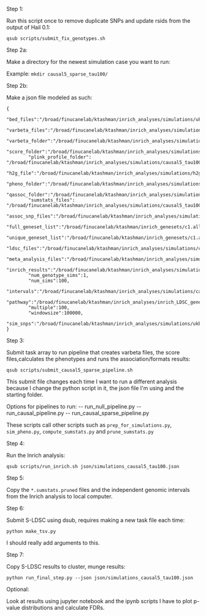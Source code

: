 Step 1:

Run this script once to remove duplicate SNPs and update rsids from the output of Hail 0.1:

```qsub scripts/submit_fix_genotypes.sh```

Step 2a:

Make a directory for the newest simulation case you want to run:

Example:
```mkdir causal5_sparse_tau100/```

Step 2b:

Make a json file modeled as such:
```
{
        "bed_files":"/broad/finucanelab/ktashman/inrich_analyses/simulations/ukbb/UKB_null_50k_imputed_",
        "varbeta_files":"/broad/finucanelab/ktashman/inrich_analyses/simulations/causal5_tau100/varbeta_files_causal/UKB_null_50k_imputed_",
        "varbeta_folder":"/broad/finucanelab/ktashman/inrich_analyses/simulations/causal5_tau100/varbeta_files_causal/",
        "score_folder":"/broad/finucanelab/ktashman/inrich_analyses/simulations/causal5_tau100/score_files_causal/",
        "plink_profile_folder": "/broad/finucanelab/ktashman/inrich_analyses/simulations/causal5_tau100/plink_profile_files_causal/",
        "h2g_file":"/broad/finucanelab/ktashman/inrich_analyses/simulations/h2g_files/h2g",
        "pheno_folder":"/broad/finucanelab/ktashman/inrich_analyses/simulations/causal5_tau100/pheno_files_causal/",
        "qassoc_folder":"/broad/finucanelab/ktashman/inrich_analyses/simulations/causal5_tau100/qassoc_files_causal/",
        "sumstats_files": "/broad/finucanelab/ktashman/inrich_analyses/simulations/causal5_tau100/sumstats_files_causal/",
        "assoc_snp_files":"/broad/finucanelab/ktashman/inrich_analyses/simulations/causal5_tau100/assoc_snp_files_causal/",
        "full_geneset_list":"/broad/finucanelab/ktashman/inrich_genesets/c1.all.v3.0.entrez.msig.set",
        "unique_geneset_list":"/broad/finucanelab/ktashman/inrich_genesets/c1.all.v3.unique",
        "ldsc_files":"/broad/finucanelab/ktashman/inrich_analyses/simulations/causal5_tau100/ldsc_simulations_exclude_causal/",
        "meta_analysis_files":"/broad/finucanelab/ktashman/inrich_analyses/simulations/causal5_tau100/meta_analysis_files_causal/",
        "inrich_results":"/broad/finucanelab/ktashman/inrich_analyses/simulations/causal5_tau100/inrich_simulations_causal/",
        "num_genotype_sims":1,
        "num_sims":100,
        "intervals":"/broad/finucanelab/ktashman/inrich_analyses/simulations/causal5_tau100/intervals_causal/",
        "pathway":"/broad/finucanelab/ktashman/inrich_analyses/inrich_LDSC_genesets/inrich.c1.all.v3.0.entrez.msig.ST_IL_13_PATHWAY.GeneSet",
        "multiple":100,
        "windowsize":100000,
        "sim_snps":"/broad/finucanelab/ktashman/inrich_analyses/simulations/ukbb/sim.snps"
}
```

Step 3:

Submit task array to run pipeline that creates varbeta files, 
the score files,calculates the phenotypes and runs the association/formats results:

```qsub scripts/submit_causal5_sparse_pipeline.sh```

This submit file changes each time I want to run a different analysis 
because I change the python script in it, the json file I'm using and the starting folder.

Options for pipelines to run:
    -- run_null_pipeline.py
    -- run_causal_pipeline.py
    -- run_causal_sparse_pipeline.py

These scripts call other scripts such as `prep_for_simulations.py`, `sim_pheno.py`, 
`compute_sumstats.py` and `prune_sumstats.py`

Step 4: 

Run the Inrich analysis:

```qsub scripts/run_inrich.sh json/simulations_causal5_tau100.json```

Step 5:

Copy the `*.sumstats.pruned` files and the independent genomic intervals 
from the Inrich analysis to local computer.

Step 6:

Submit S-LDSC using dsub, requires making a new task file each time:

```python make_tsv.py```

I should really add arguments to this.

Step 7:

Copy S-LDSC results to cluster, munge results:

```python run_final_step.py --json json/simulations_causal5_tau100.json```

Optional:

Look at results using jupyter notebook and the ipynb scripts I have
to plot p-value distributions and calculate FDRs.


